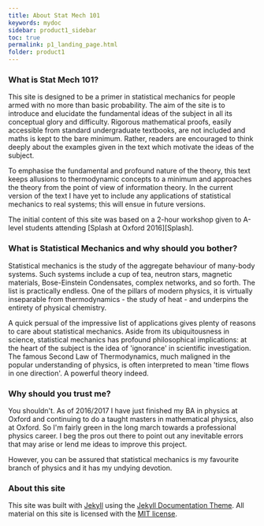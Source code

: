 ```yaml
---
title: About Stat Mech 101
keywords: mydoc
sidebar: product1_sidebar
toc: true
permalink: p1_landing_page.html
folder: product1
---
```


### What is Stat Mech 101?

This site is designed to be a primer in statistical mechanics for people armed with no more than basic probability. The aim of the site is to introduce and elucidate the fundamental ideas of the subject in all its conceptual glory and difficulty. Rigorous mathematical proofs, easily accessible from standard undergraduate textbooks, are not included and maths is kept to the bare minimum. Rather, readers are encouraged to think deeply about the examples given in the text which motivate the ideas of the subject. 

To emphasise the fundamental and profound nature of the theory, this text keeps allusions to thermodynamic concepts to a minimum and approaches the theory from the point of view of information theory. In the current version of the text I have yet to include any applications of statistical mechanics to real systems; this will ensue in future versions. 

The initial content of this site was based on a 2-hour workshop given to A-level students attending [Splash at Oxford 2016][Splash]. 

### What is Statistical Mechanics and why should you bother?

Statistical mechanics is the study of the aggregate behaviour of many-body systems. Such systems include a cup of tea, neutron stars, magnetic materials, Bose-Einstein Condensates, complex networks, and so forth. The list is practically endless. One of the pillars of modern physics, it is virtually inseparable from thermodynamics - the study of heat - and underpins the entirety of physical chemistry.

A quick persual of the impressive list of applications gives  plenty of reasons to care about statistical mechanics. Aside from its ubiquitousness in science, statistical mechanics has profound philosophical implications: at the heart of the subject is the idea of 'ignorance' in scientific investigation. The famous Second Law of Thermodynamics, much maligned in the popular understanding of physics, is often interpreted to mean 'time flows in one direction'. A powerful theory indeed.

### Why should you trust me?

You shouldn't. As of 2016/2017 I have just finished my BA in physics at Oxford and continuing to do a taught masters in mathematical physics, also at Oxford. So I'm fairly green in the long march towards a professional physics career. I beg the pros out there to point out any inevitable errors that may arise or lend me ideas to improve this project.

However, you can be assured that statistical mechanics is my favourite branch of physics and it has my undying devotion.

### About this site

This site was built with [Jekyll][Jekyll] using the [Jekyll Documentation Theme][Theme]. All material on this site is licensed with the [MIT license][License]. 

[Jekyll]: https://jekyllrb.com
[Theme]: http://idratherbewriting.com/documentation-theme-jekyll/index.html
[License]: https://en.wikipedia.org/wiki/MIT_License


